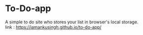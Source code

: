 # To-Do-app<br>
A simple to do site who stores your list in browser's local storage.<br>
link : https://iamankusingh.github.io/to-do-app/
